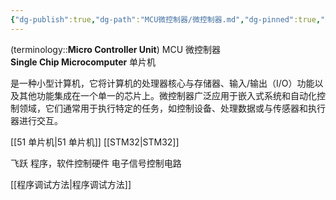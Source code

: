 ```yaml
---
{"dg-publish":true,"dg-path":"MCU微控制器/微控制器.md","dg-pinned":true,"aliases":["单片机","MCU"],"permalink":"/MCU微控制器/微控制器/","pinned":true,"dgPassFrontmatter":true,"noteIcon":"","created":"2024-05-21T15:20:28.219+08:00","updated":"2024-08-13T20:34:20.786+08:00"}
---
```


(terminology::**Micro Controller Unit**)   MCU  微控制器   
**Single Chip Microcomputer**   单片机

是一种小型计算机，它将计算机的处理器核心与存储器、输入/输出（I/O）功能以及其他功能集成在一个单一的芯片上。微控制器广泛应用于嵌入式系统和自动化控制领域，它们通常用于执行特定的任务，如控制设备、处理数据或与传感器和执行器进行交互。


[[51 单片机\|51 单片机]]
[[STM32\|STM32]]

飞跃
程序，软件控制硬件 
电子信号控制电路

[[程序调试方法\|程序调试方法]]


